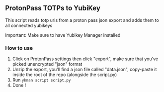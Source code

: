 ## ProtonPass TOTPs to YubiKey

This script reads totp uris from a proton pass json export and adds them to all connected yubikeys

Important: Make sure to have Yubikey Manager installed

### How to use

1.  Click on ProtonPass settings then click "export", make sure that you've picked unencrypted "json" format
2.  Unzip the export, you'll find a json file called "data.json", copy-paste it inside the root of the repo (alongside the script.py)
3.  Run `ykman script script.py`
4.  Done !
